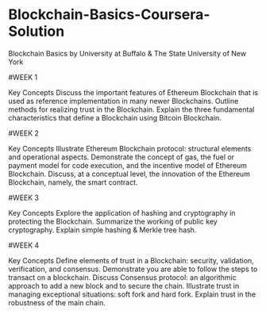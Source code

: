 # Blockchain-Basics-Coursera-Solution
Blockchain Basics
by University at Buffalo & The State University of New York

#WEEK 1

Key Concepts
Discuss the important features of Ethereum Blockchain that is used as reference implementation in many newer Blockchains.
Outline methods for realizing trust in the Blockchain.
Explain the three fundamental characteristics that define a Blockchain using Bitcoin Blockchain.

#WEEK 2

Key Concepts
Illustrate Ethereum Blockchain protocol: structural elements and operational aspects.
Demonstrate the concept of gas, the fuel or payment model for code execution, and the incentive model of Ethereum Blockchain.
Discuss, at a conceptual level, the innovation of the Ethereum Blockchain, namely, the smart contract.

#WEEK 3

Key Concepts
Explore the application of hashing and cryptography in protecting the Blockchain.
Summarize the working of public key cryptography.
Explain simple hashing & Merkle tree hash.

#WEEK 4

Key Concepts
Define elements of trust in a Blockchain: security, validation, verification, and consensus.
Demonstrate you are able to follow the steps to transact on a blockchain.
Discuss Consensus protocol: an algorithmic approach to add a new block and to secure the chain.
Illustrate trust in managing exceptional situations: soft fork and hard fork.
Explain trust in the robustness of the main chain.
